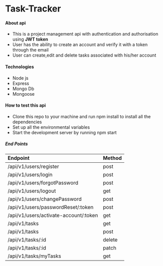 <h1>Task-Tracker</h1>
<h4>About api </h4>
<ul>
<li>This is a project management api with authentication and authorisation using <strong>JWT token</strong></li>
  <li>User has the ability to create an account and verify it with a token through the email</li>
<li>User can create,edit and delete tasks associated with his/her account</li>
  </ul>
<h4>Technologies </h4>
<ul>
  <li>Node js</li>
  <li>Express</li>
  <li>Mongo Db</li>
  <li>Mongoose</li>
</ul>
<h4>How to test this api </h4>
<ul>
  <li>Clone this repo to your machine and run npm install to install all the dependencies</li>
  <li>Set up all the environmental variables</li>
  <li>Start the development server by running npm start</li>
</ul>
<h5>End Points </h5>
<table>
  <tr>
    <td><strong>Endpoint</strong></td>
    <td><strong>Method</strong></td>
  </tr>
  <tbody>
    <tr>
  <td/>/api/v1/users/register</td>
  <td>post</td>
    </tr>
     <tr>
  <td>/api/v1/users/login</td>
  <td>post</td>
    </tr>
     <tr>
  <td>/api/v1/users/forgotPassword</td>
  <td>post</td>
    </tr>
     <tr>
  <td>/api/v1/users/logout</td>
  <td>get</td>
    </tr>
     <tr>
  <td>/api/v1/users/changePassword</td>
  <td>post</td>
    </tr>
       <tr>
  <td>/api/v1/users/passwordReset/:token</td>
  <td>post</td>
    </tr>
         <tr>
  <td>/api/v1/users/activate-account/:token</td>
  <td>get</td>
    </tr>
             <tr>
  <td>/api/v1/tasks</td>
  <td>get</td>
    </tr>
               <tr>
  <td>/api/v1/tasks</td>
  <td>post</td>
    </tr>
               <tr>
  <td>/api/v1/tasks/:id</td>
  <td>delete</td>
    </tr>
                <tr>
  <td>/api/v1/tasks/:id</td>
  <td>patch</td>
    </tr>
                <tr>
  <td>/api/v1/tasks/myTasks</td>
  <td>get</td>
    </tr>
</tbody>
</table>
